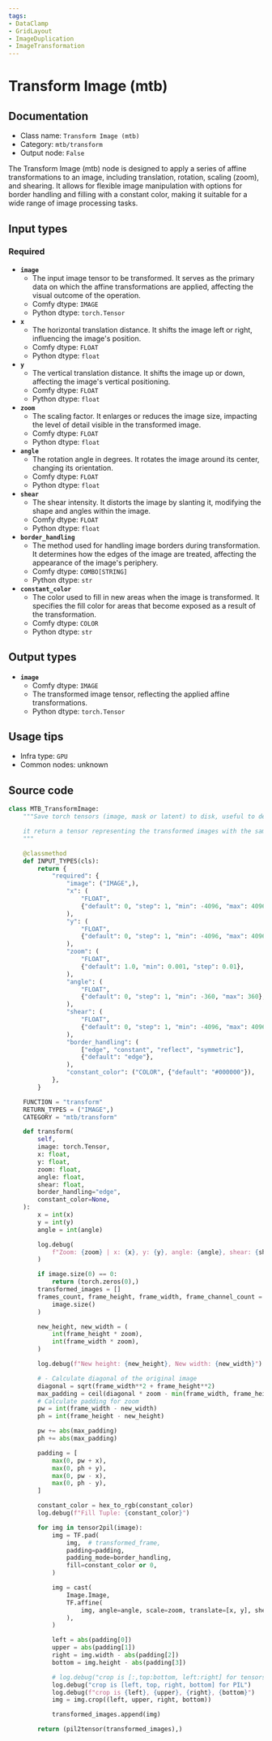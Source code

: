 ```yaml
---
tags:
- DataClamp
- GridLayout
- ImageDuplication
- ImageTransformation
---
```


# Transform Image (mtb)
## Documentation
- Class name: `Transform Image (mtb)`
- Category: `mtb/transform`
- Output node: `False`

The Transform Image (mtb) node is designed to apply a series of affine transformations to an image, including translation, rotation, scaling (zoom), and shearing. It allows for flexible image manipulation with options for border handling and filling with a constant color, making it suitable for a wide range of image processing tasks.
## Input types
### Required
- **`image`**
    - The input image tensor to be transformed. It serves as the primary data on which the affine transformations are applied, affecting the visual outcome of the operation.
    - Comfy dtype: `IMAGE`
    - Python dtype: `torch.Tensor`
- **`x`**
    - The horizontal translation distance. It shifts the image left or right, influencing the image's position.
    - Comfy dtype: `FLOAT`
    - Python dtype: `float`
- **`y`**
    - The vertical translation distance. It shifts the image up or down, affecting the image's vertical positioning.
    - Comfy dtype: `FLOAT`
    - Python dtype: `float`
- **`zoom`**
    - The scaling factor. It enlarges or reduces the image size, impacting the level of detail visible in the transformed image.
    - Comfy dtype: `FLOAT`
    - Python dtype: `float`
- **`angle`**
    - The rotation angle in degrees. It rotates the image around its center, changing its orientation.
    - Comfy dtype: `FLOAT`
    - Python dtype: `float`
- **`shear`**
    - The shear intensity. It distorts the image by slanting it, modifying the shape and angles within the image.
    - Comfy dtype: `FLOAT`
    - Python dtype: `float`
- **`border_handling`**
    - The method used for handling image borders during transformation. It determines how the edges of the image are treated, affecting the appearance of the image's periphery.
    - Comfy dtype: `COMBO[STRING]`
    - Python dtype: `str`
- **`constant_color`**
    - The color used to fill in new areas when the image is transformed. It specifies the fill color for areas that become exposed as a result of the transformation.
    - Comfy dtype: `COLOR`
    - Python dtype: `str`
## Output types
- **`image`**
    - Comfy dtype: `IMAGE`
    - The transformed image tensor, reflecting the applied affine transformations.
    - Python dtype: `torch.Tensor`
## Usage tips
- Infra type: `GPU`
- Common nodes: unknown


## Source code
```python
class MTB_TransformImage:
    """Save torch tensors (image, mask or latent) to disk, useful to debug things outside comfy

    it return a tensor representing the transformed images with the same shape as the input tensor
    """

    @classmethod
    def INPUT_TYPES(cls):
        return {
            "required": {
                "image": ("IMAGE",),
                "x": (
                    "FLOAT",
                    {"default": 0, "step": 1, "min": -4096, "max": 4096},
                ),
                "y": (
                    "FLOAT",
                    {"default": 0, "step": 1, "min": -4096, "max": 4096},
                ),
                "zoom": (
                    "FLOAT",
                    {"default": 1.0, "min": 0.001, "step": 0.01},
                ),
                "angle": (
                    "FLOAT",
                    {"default": 0, "step": 1, "min": -360, "max": 360},
                ),
                "shear": (
                    "FLOAT",
                    {"default": 0, "step": 1, "min": -4096, "max": 4096},
                ),
                "border_handling": (
                    ["edge", "constant", "reflect", "symmetric"],
                    {"default": "edge"},
                ),
                "constant_color": ("COLOR", {"default": "#000000"}),
            },
        }

    FUNCTION = "transform"
    RETURN_TYPES = ("IMAGE",)
    CATEGORY = "mtb/transform"

    def transform(
        self,
        image: torch.Tensor,
        x: float,
        y: float,
        zoom: float,
        angle: float,
        shear: float,
        border_handling="edge",
        constant_color=None,
    ):
        x = int(x)
        y = int(y)
        angle = int(angle)

        log.debug(
            f"Zoom: {zoom} | x: {x}, y: {y}, angle: {angle}, shear: {shear}"
        )

        if image.size(0) == 0:
            return (torch.zeros(0),)
        transformed_images = []
        frames_count, frame_height, frame_width, frame_channel_count = (
            image.size()
        )

        new_height, new_width = (
            int(frame_height * zoom),
            int(frame_width * zoom),
        )

        log.debug(f"New height: {new_height}, New width: {new_width}")

        # - Calculate diagonal of the original image
        diagonal = sqrt(frame_width**2 + frame_height**2)
        max_padding = ceil(diagonal * zoom - min(frame_width, frame_height))
        # Calculate padding for zoom
        pw = int(frame_width - new_width)
        ph = int(frame_height - new_height)

        pw += abs(max_padding)
        ph += abs(max_padding)

        padding = [
            max(0, pw + x),
            max(0, ph + y),
            max(0, pw - x),
            max(0, ph - y),
        ]

        constant_color = hex_to_rgb(constant_color)
        log.debug(f"Fill Tuple: {constant_color}")

        for img in tensor2pil(image):
            img = TF.pad(
                img,  # transformed_frame,
                padding=padding,
                padding_mode=border_handling,
                fill=constant_color or 0,
            )

            img = cast(
                Image.Image,
                TF.affine(
                    img, angle=angle, scale=zoom, translate=[x, y], shear=shear
                ),
            )

            left = abs(padding[0])
            upper = abs(padding[1])
            right = img.width - abs(padding[2])
            bottom = img.height - abs(padding[3])

            # log.debug("crop is [:,top:bottom, left:right] for tensors")
            log.debug("crop is [left, top, right, bottom] for PIL")
            log.debug(f"crop is {left}, {upper}, {right}, {bottom}")
            img = img.crop((left, upper, right, bottom))

            transformed_images.append(img)

        return (pil2tensor(transformed_images),)

```
